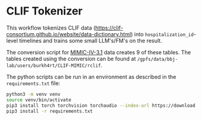 # CLIF Tokenizer

This workflow tokenizes CLIF data
(https://clif-consortium.github.io/website/data-dictionary.html) into
`hospitalization_id`-level timelines and trains some small LLM's/FM's on the
result.

The conversion script for
[MIMIC-IV-3.1](https://physionet.org/content/mimiciv/3.1/) data creates 9 of
these tables. The tables created using the conversion can be found at
`/gpfs/data/bbj-lab/users/burkh4rt/CLIF-MIMIC/rclif`.

The python scripts can be run in an environment as described in the
`requirements.txt` file:

```sh
python3 -m venv venv
source venv/bin/activate
pip3 install torch torchvision torchaudio --index-url https://download.pytorch.org/whl/cu121
pip3 install -r requirements.txt
```

<!--

Send code:
```sh
rsync -avht \
      --exclude "venv/" \
      --exclude ".idea/" \
      --exclude "output/" \
      --exclude "wandb/" \
      --exclude "results/" \
      ~/Documents/chicago/clif-tokenizer \
      randi:/gpfs/data/bbj-lab/users/burkh4rt
```

Update venv:
```sh
pip3 list --format=freeze > requirements.txt
```

Grab development sample:
```sh
export hm=/gpfs/data/bbj-lab/users/burkh4rt
rsync -avht \
    --delete \
    randi:${hm}/clif-development-sample \
    ~/Documents/chicago/CLIF/
```

Format:
```
isort *.py
black *.py
shfmt -w -i 4 *.sh
prettier --write --print-width 81 --prose-wrap always *.md
```

Run on randi:
```
systemd-run --scope --user tmux new -s t2q
srun -p tier2q \
  --mem=100GB \
  --time=8:00:00 \
  --job-name=adhoc \
  --pty bash -i
source venv/bin/activate
```

Troubleshoot:
```
systemd-run --scope --user tmux new -s gpuq
srun -p gpuq \
  --gres=gpu:1 \
  --time=1:00:00 \
  --job-name=adhoc \
  --pty bash -i
```

Grab features and outcomes:
```
export hm=/gpfs/data/bbj-lab/users/burkh4rt
rsync -avht \
    --exclude "**/tokens_timelines.parquet" \
    randi:${hm}/clif-data/first-24h-tokenized \
    ~/Documents/chicago/clif-tokenizer/results
```

-->
